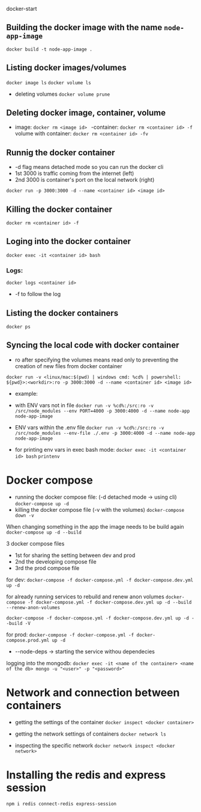 docker-start

## Building the docker image with the name `node-app-image`

`docker build -t node-app-image .`

## Listing docker images/volumes

`docker image ls`
`docker volume ls`

- deleting volumes
`docker volume prune`

## Deleting docker image, container, volume
 
- image:
`docker rm <image id> `
-container:
`docker rm <container id> -f`
volume with container:
`docker rm <container id> -fv`

## Runnig the docker container
- -d flag means detached mode so you can run the docker cli
- 1st 3000 is traffic coming from the internet (left)
- 2nd 3000 is container's port on the local network (right)

`docker run -p 3000:3000 -d --name <container id> <image id>`

## Killing the docker container

`docker rm <container id> -f`

## Loging into the docker container

`docker exec -it <container id> bash`

### Logs:

`docker logs <container id>`

- -f to follow the log

## Listing the docker containers

`docker ps`

## Syncing the local code with docker container

- ro after specifying the volumes means read only to preventing the creation of new files from docker container

`docker run -v <linux/mac:$(pwd) | windows cmd: %cd% | powershell: ${pwd}>:<workdir>:ro -p 3000:3000 -d --name <container id> <image id>`

- example:
- with ENV vars not in file
`docker run -v %cd%:/src:ro -v /src/node_modules --env PORT=4000 -p 3000:4000 -d --name node-app node-app-image`
- ENV vars within the .env file
`docker run -v %cd%:/src:ro -v /src/node_modules --env-file ./.env -p 3000:4000 -d --name node-app node-app-image`

- for printing env vars in exec bash mode:
`docker exec -it <container id> bash`
`printenv`

# Docker compose
- running the docker compose file:
(-d detached mode -> using cli)
`docker-compose up -d`
- killing the docker compose file (-v with the volumes)
`docker-compose down -v`

When changing something in the app the image needs to be build again
`docker-compose up -d --build`

3 docker compose files
- 1st for sharing the setting between dev and prod
- 2nd the developing compose file
- 3rd the prod compose file

for dev:
`docker-compose -f docker-compose.yml -f docker-compose.dev.yml up -d`

for already running services to rebuild and renew anon volumes
`docker-compose -f docker-compose.yml -f docker-compose.dev.yml up -d --build --renew-anon-volumes`

`docker-compose -f docker-compose.yml -f docker-compose.dev.yml up -d --build -V`

for prod:
`docker-compose -f docker-compose.yml -f docker-compose.prod.yml up -d`

- --node-deps -> starting the service withou dependecies

logging into the mongodb:
`docker exec -it <name of the container> <name of the db> mongo -u "<user>" -p "<password>"`

# Network and connection between containers
- getting the settings of the container
`docker inspect <docker container>`

- getting the network settings of containers
`docker network ls`

- inspecting the specific network
`docker network inspect <docker network>`

# Installing the redis and express session

`npm i redis connect-redis express-session`

